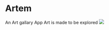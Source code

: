 # Artem
An Art gallary App
Art is made to be explored
<img src="Artem/app/src/main/res/drawable/avatar1.png">
